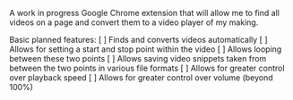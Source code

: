 A work in progress Google Chrome extension that will allow me to find all videos on a page
and convert them to a video player of my making.

Basic planned features:
[ ] Finds and converts videos automatically
[ ] Allows for setting a start and stop point within the video
[ ] Allows looping between these two points
[ ] Allows saving video snippets taken from between the two points in various file formats
[ ] Allows for greater control over playback speed
[ ] Allows for greater control over volume (beyond 100%)
